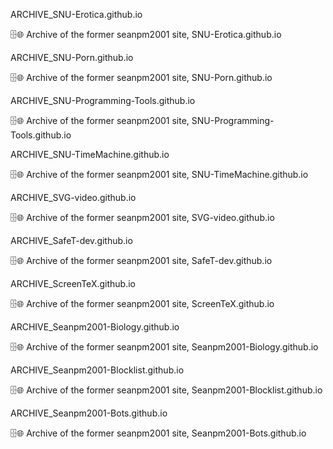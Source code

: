 
ARCHIVE_SNU-Erotica.github.io

🗄️🌐️ Archive of the former seanpm2001 site, SNU-Erotica.github.io

ARCHIVE_SNU-Porn.github.io

🗄️🌐️ Archive of the former seanpm2001 site, SNU-Porn.github.io

ARCHIVE_SNU-Programming-Tools.github.io

🗄️🌐️ Archive of the former seanpm2001 site, SNU-Programming-Tools.github.io

ARCHIVE_SNU-TimeMachine.github.io

🗄️🌐️ Archive of the former seanpm2001 site, SNU-TimeMachine.github.io

ARCHIVE_SVG-video.github.io

🗄️🌐️ Archive of the former seanpm2001 site, SVG-video.github.io

ARCHIVE_SafeT-dev.github.io

🗄️🌐️ Archive of the former seanpm2001 site, SafeT-dev.github.io

ARCHIVE_ScreenTeX.github.io

🗄️🌐️ Archive of the former seanpm2001 site, ScreenTeX.github.io

ARCHIVE_Seanpm2001-Biology.github.io

🗄️🌐️ Archive of the former seanpm2001 site, Seanpm2001-Biology.github.io

ARCHIVE_Seanpm2001-Blocklist.github.io

🗄️🌐️ Archive of the former seanpm2001 site, Seanpm2001-Blocklist.github.io

ARCHIVE_Seanpm2001-Bots.github.io

🗄️🌐️ Archive of the former seanpm2001 site, Seanpm2001-Bots.github.io

